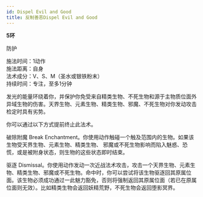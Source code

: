 ```yaml
---
id: Dispel Evil and Good
title: 反制善恶Dispel Evil and Good
---
```


**5环**

防护

施法时间：1动作  
施法距离：自身  
法术成分：V、S、M（圣水或银铁粉末）  
持续时间：专注，至多1分钟  



发光的能量环绕着你，并保护你免受来自精类生物、不死生物和源于主物质位面外异域生物的伤害。天界生物、元素生物、精类生物、邪魔、不死生物对你发动攻击检定时具有劣势。


你可以通过以下方式提前终止此法术。

破除附魔
Break Enchantment。你使用动作触碰一个触及范围内的生物。如果该生物受天界生物、元素生物、精类生物、
邪魔或不死生物影响而陷入魅惑、恐慌，或是被附身状态，则生物的这些状态即时结束。

驱逐
Dismissal。你使用动作发动一次近战法术攻击，攻击一个天界生物、元素生物、精类生物、邪魔或不死生物。命中时，你可以尝试将该生物驱逐回其原属位面。该生物必须成功通过一此魅力豁免，否则将强制返回其原属位面（若已在原属位面则无效）。比如精类生物会返回妖精荒野，不死生物会返回堕影冥界。
